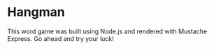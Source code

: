 <h1>Hangman</h1>

This word game was built using Node.js and rendered with Mustache Express. Go ahead and try your luck!